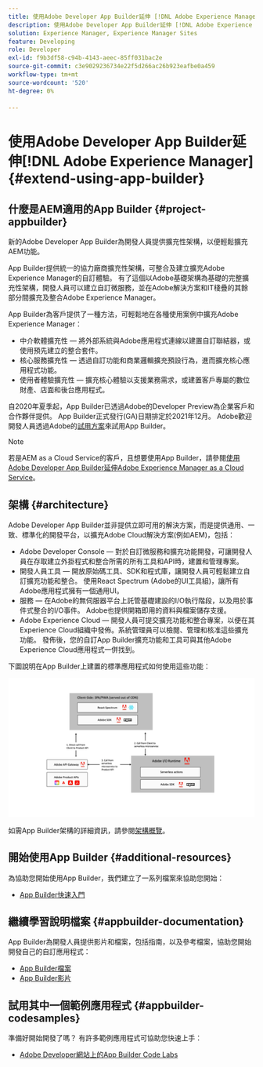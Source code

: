 ```yaml
---
title: 使用Adobe Developer App Builder延伸 [!DNL Adobe Experience Manager] 6.5。
description: 使用Adobe Developer App Builder延伸 [!DNL Adobe Experience Manager] 6.5。
solution: Experience Manager, Experience Manager Sites
feature: Developing
role: Developer
exl-id: f9b3df58-c94b-4143-aeec-85ff031bac2e
source-git-commit: c3e9029236734e22f5d266ac26b923eafbe0a459
workflow-type: tm+mt
source-wordcount: '520'
ht-degree: 0%

---
```


# 使用Adobe Developer App Builder延伸[!DNL Adobe Experience Manager] {#extend-using-app-builder}

## 什麼是AEM適用的App Builder {#project-appbuilder}

新的Adobe Developer App Builder為開發人員提供擴充性架構，以便輕鬆擴充AEM功能。

App Builder提供統一的協力廠商擴充性架構，可整合及建立擴充Adobe Experience Manager的自訂體驗。 有了這個以Adobe基礎架構為基礎的完整擴充性架構，開發人員可以建立自訂微服務，並在Adobe解決方案和IT棧疊的其餘部分間擴充及整合Adobe Experience Manager。

App Builder為客戶提供了一種方法，可輕鬆地在各種使用案例中擴充Adobe Experience Manager：

* 中介軟體擴充性 — 將外部系統與Adobe應用程式連線以建置自訂聯結器，或使用預先建立的整合套件。
* 核心服務擴充性 — 透過自訂功能和商業邏輯擴充預設行為，進而擴充核心應用程式功能。
* 使用者體驗擴充性 — 擴充核心體驗以支援業務需求，或建置客戶專屬的數位財產、店面和後台應用程式。

自2020年夏季起，App Builder已透過Adobe的Developer Preview為企業客戶和合作夥伴提供。 App Builder正式發行(GA)日期排定於2021年12月。 Adobe歡迎開發人員透過Adobe的[試用方案](https://developer.adobe.com/app-builder/trial/)來試用App Builder。

>[!NOTE]
>
>若是AEM as a Cloud Service的客戶，且想要使用App Builder，請參閱[使用Adobe Developer App Builder延伸Adobe Experience Manager as a Cloud Service](https://experienceleague.adobe.com/docs/experience-manager-65-lts/developing/extending-aem/app-builder.html)。

## 架構 {#architecture}

Adobe Developer App Builder並非提供立即可用的解決方案，而是提供通用、一致、標準化的開發平台，以擴充Adobe Cloud解決方案(例如AEM)，包括：

* Adobe Developer Console — 對於自訂微服務和擴充功能開發，可讓開發人員在存取建立外掛程式和整合所需的所有工具和API時，建置和管理專案。
* 開發人員工具 — 開放原始碼工具、SDK和程式庫，讓開發人員可輕鬆建立自訂擴充功能和整合。 使用React Spectrum (Adobe的UI工具組)，讓所有Adobe應用程式擁有一個通用UI。
* 服務 — 在Adobe的無伺服器平台上託管基礎建設的I/O執行階段，以及用於事件式整合的I/O事件。 Adobe也提供開箱即用的資料與檔案儲存支援。
* Adobe Experience Cloud — 開發人員可提交擴充功能和整合專案，以便在其Experience Cloud組織中發佈。系統管理員可以檢閱、管理和核准這些擴充功能。 發佈後，您的自訂App Builder擴充功能和工具可與其他Adobe Experience Cloud應用程式一併找到。

下圖說明在App Builder上建置的標準應用程式如何使用這些功能：

![架構](assets/appbuilder-architecture.jpg)

如需App Builder架構的詳細資訊，請參閱[架構概覽](https://developer.adobe.com/app-builder/docs/guides/)。

## 開始使用App Builder {#additional-resources}

為協助您開始使用App Builder，我們建立了一系列檔案來協助您開始：

* [App Builder快速入門](https://developer.adobe.com/app-builder/docs/getting_started/)

## 繼續學習說明檔案 {#appbuilder-documentation}

App Builder為開發人員提供影片和檔案，包括指南，以及參考檔案，協助您開始開發自己的自訂應用程式：

* [App Builder檔案](https://developer.adobe.com/app-builder/docs/overview/)
* [App Builder影片](https://www.youtube.com/playlist?list=PLcVEYUqU7VRfDij-Jbjyw8S8EzW073F_o)

## 試用其中一個範例應用程式 {#appbuilder-codesamples}

準備好開始開發了嗎？ 有許多範例應用程式可協助您快速上手：

* [Adobe Developer網站上的App Builder Code Labs](https://developer.adobe.com/app-builder/docs/resources/)
